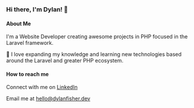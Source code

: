 ### Hi there, I'm Dylan! 👋

#### About Me
I'm a Website Developer creating awesome projects in PHP focused in the Laravel framework.

🔭 I love expanding my knowledge and learning new technologies based around the Laravel and greater PHP ecosystem.

#### How to reach me
Connect with me on [LinkedIn](https://www.linkedin.com/in/dylan-fisher-ab44b8168)

Email me at [hello@dylanfisher.dev](mailto:hello@dylanfisher.dev)
